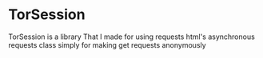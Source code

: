 # TorSession
TorSession is a library That I made for using requests html's asynchronous requests class simply for making get requests anonymously
